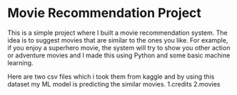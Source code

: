﻿# Movie Recommendation Project
This is a simple project where I built a movie recommendation system. The idea is to suggest movies that are similar to the ones you like. For example, if you enjoy a superhero movie, the system will try to show you other action or adventure movies and I made this using Python and some basic machine learning.

Here are two csv files which i took them from kaggle and by using this dataset my ML model is predicting the similar movies. 1.credits 
                                                                                                                             2.movies 
